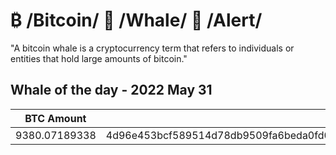 # ₿ /Bitcoin/ 🐳 /Whale/ 🚨 /Alert/
"A bitcoin whale is a cryptocurrency term that refers to individuals or entities that hold large amounts of bitcoin."


Whale of the day - 2022 May 31
----

|BTC Amount|Transaction ID|
|---|--:|
9380.07189338|4d96e453bcf589514d78db9509fa6beda0fd02f1889d6ded5eaada054358a944
